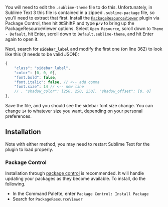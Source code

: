 You will need to edit the `.sublime-theme` file to do this. Unfortunately, in Sublime Text 3 this file is contained in a zipped `.sublime-package` file, so you'll need to extract that first. Install the [`PackageResourceViewer`](https://sublime.wbond.net/packages/PackageResourceViewer) plugin via Package Control, then hit ⌘ShiftP and type **_`prv`_** to bring up the PackageResourceViewer options. Select `Open Resource`, scroll down to `Theme - Default`, hit Enter, scroll down to `Default.sublime-theme`, and hit Enter again to open it.

Next, search for **`sidebar_label`** and modify the first one (on line 362) to look like this (it needs to be valid JSON):

```javascript
{
    "class": "sidebar_label",
    "color": [0, 0, 0],
    "font.bold": false,
    "font.italic": false, // <-- add comma
    "font.size": 14 // <-- new line
    // , "shadow_color": [250, 250, 250], "shadow_offset": [0, 0]
},
```

Save the file, and you should see the sidebar font size change. You can change `14` to whatever size you want, depending on your personal preferences.


## Installation

Note with either method, you may need to restart Sublime Text for the plugin to load properly.

### Package Control

Installation through [package control](http://wbond.net/sublime_packages/package_control) is recommended. It will handle updating your packages as they become available. To install, do the following.

-   In the Command Palette, enter `Package Control: Install Package`
-   Search for `PackageResourceViewer`